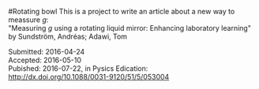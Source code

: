 #Rotating bowl
This is a project to write an article about a new way to meassure <i>g</i>:  
 "Measuring <i>g</i> using a rotating liquid mirror: Enhancing laboratory learning"  
by Sundström, Andréas; Adawi, Tom

  

Submitted: 2016-04-24  
Accepted:  2016-05-10  
Pubished: 2016-07-22, in Pysics Edication:  
http://dx.doi.org/10.1088/0031-9120/51/5/053004